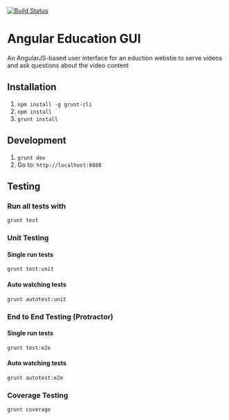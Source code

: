 [![Build Status](https://travis-ci.org/ChrisBoesch/angular-education.png?branch=master)](https://travis-ci.org/ChrisBoesch/angular-education)
# Angular Education GUI

An AngularJS-based user interface for an eduction webstie to serve videos and ask questions about the video content

## Installation

1. `npm install -g grunt-cli`
2. `npm install`
3. `grunt install`

## Development

1. `grunt dev`
2. Go to: `http://localhost:8888`

## Testing

### Run all tests with
`grunt test` 

### Unit Testing

#### Single run tests
`grunt test:unit` 

#### Auto watching tests
`grunt autotest:unit`

### End to End Testing (Protractor)

#### Single run tests
`grunt test:e2e` 

#### Auto watching tests
`grunt autotest:e2e`

### Coverage Testing

`grunt coverage`
